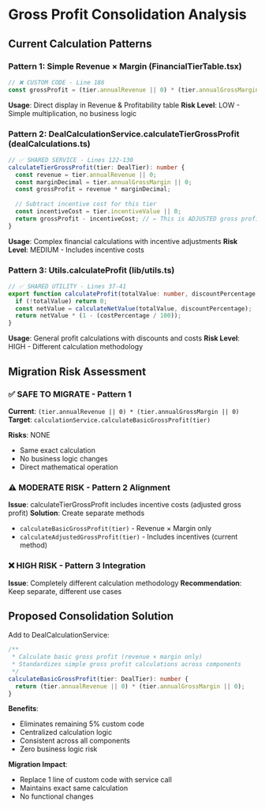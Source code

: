 # Gross Profit Consolidation Analysis

## Current Calculation Patterns

### Pattern 1: Simple Revenue × Margin (FinancialTierTable.tsx)
```typescript
// ❌ CUSTOM CODE - Line 186
const grossProfit = (tier.annualRevenue || 0) * (tier.annualGrossMargin || 0);
```
**Usage**: Direct display in Revenue & Profitability table
**Risk Level**: LOW - Simple multiplication, no business logic

### Pattern 2: DealCalculationService.calculateTierGrossProfit (dealCalculations.ts)  
```typescript
// ✅ SHARED SERVICE - Lines 122-130
calculateTierGrossProfit(tier: DealTier): number {
  const revenue = tier.annualRevenue || 0;
  const marginDecimal = tier.annualGrossMargin || 0;
  const grossProfit = revenue * marginDecimal;
  
  // Subtract incentive cost for this tier
  const incentiveCost = tier.incentiveValue || 0;
  return grossProfit - incentiveCost; // ← This is ADJUSTED gross profit
}
```
**Usage**: Complex financial calculations with incentive adjustments
**Risk Level**: MEDIUM - Includes incentive costs

### Pattern 3: Utils.calculateProfit (lib/utils.ts)
```typescript
// ✅ SHARED UTILITY - Lines 37-41
export function calculateProfit(totalValue: number, discountPercentage: number, costPercentage: number): number {
  if (!totalValue) return 0;
  const netValue = calculateNetValue(totalValue, discountPercentage);
  return netValue * (1 - (costPercentage / 100));
}
```
**Usage**: General profit calculations with discounts and costs
**Risk Level**: HIGH - Different calculation methodology

## Migration Risk Assessment

### ✅ SAFE TO MIGRATE - Pattern 1
**Current**: `(tier.annualRevenue || 0) * (tier.annualGrossMargin || 0)`
**Target**: `calculationService.calculateBasicGrossProfit(tier)`

**Risks**: NONE
- Same exact calculation
- No business logic changes
- Direct mathematical operation

### ⚠️ MODERATE RISK - Pattern 2 Alignment
**Issue**: calculateTierGrossProfit includes incentive costs (adjusted gross profit)
**Solution**: Create separate methods
- `calculateBasicGrossProfit(tier)` - Revenue × Margin only
- `calculateAdjustedGrossProfit(tier)` - Includes incentives (current method)

### ❌ HIGH RISK - Pattern 3 Integration
**Issue**: Completely different calculation methodology
**Recommendation**: Keep separate, different use cases

## Proposed Consolidation Solution

Add to DealCalculationService:
```typescript
/**
 * Calculate basic gross profit (revenue × margin only)
 * Standardizes simple gross profit calculations across components
 */
calculateBasicGrossProfit(tier: DealTier): number {
  return (tier.annualRevenue || 0) * (tier.annualGrossMargin || 0);
}
```

**Benefits**:
- Eliminates remaining 5% custom code
- Centralized calculation logic
- Consistent across all components
- Zero business logic risk

**Migration Impact**: 
- Replace 1 line of custom code with service call
- Maintains exact same calculation
- No functional changes